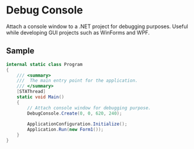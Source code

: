 # Debug Console
Attach a console window to a .NET project for debugging purposes. Useful while developing GUI projects such as WinForms and WPF.

## Sample
```csharp
internal static class Program
{
    /// <summary>
    ///  The main entry point for the application.
    /// </summary>
    [STAThread]
    static void Main()
    {
        // Attach console window for debugging purpose.
        DebugConsole.Create(0, 0, 620, 240);
        
        ApplicationConfiguration.Initialize();
        Application.Run(new Form1());
    }
}
```
